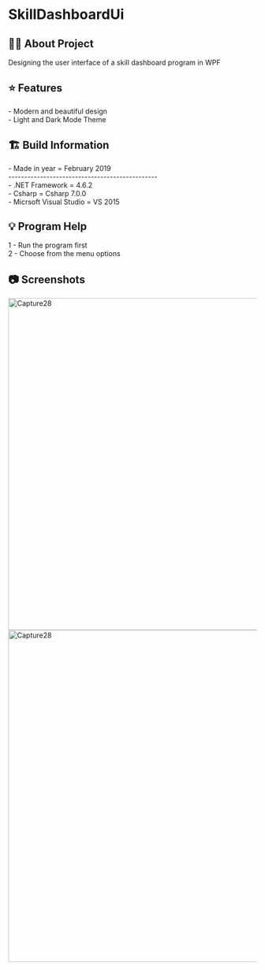 # SkillDashboardUi

<h2> 👨‍💻 About Project</h2>
Designing the user interface of a skill dashboard program in WPF<br />

<h2> ⭐ Features</h2>
- Modern and beautiful design <br />
- Light and Dark Mode Theme <br />

<h2> 🏗 Build Information</h2>
- Made in year = February 2019 <br />
----------------------------------------------- <br />
- .NET Framework =  4.6.2 <br />
- Csharp = Csharp 7.0.0 <br />
- Micrsoft Visual Studio = VS 2015 <br />

<h2> 💡 Program Help</h2>
1 - Run the program first<br />
2 - Choose from the menu options<br />

<h2>📷 Screenshots</h2>
<img width="674" alt="Capture28" src="https://github.com/user-attachments/assets/e2c7b0aa-b2c9-4e27-b047-20c4c8ce17b0">
<img width="674" alt="Capture28" src="https://github.com/user-attachments/assets/2e0bc579-5726-4fa2-868a-f6f4541be0ba">
